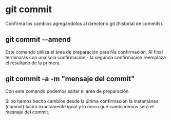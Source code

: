 # git commit
Confirma los cambios agregándolos al directorio git (historial de commits).

## git commit --amend
Este comando utiliza el área de preparación para ñla confirmación.
Al final terminarás con una sola confirmación - la segunda
confirmación reemplaza el resultado de la primera.

## git commit -a -m "mensaje del commit"
Con este comando podemos saltar el área de preparación

Si no hemos hecho cambios desde la última confirmación la 
instantánea (commit) lucirá exactamente igual y lo único que cambiaremos
será el mesnaje del commit.